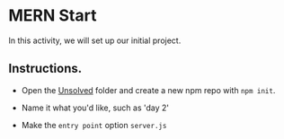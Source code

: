 # MERN Start

In this activity, we will set up our initial project. 

## Instructions.

* Open the [Unsolved](Unsolved) folder and create a new npm repo with `npm init`. 

* Name it what you'd like, such as 'day 2'

* Make the `entry point` option `server.js`
